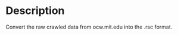 Description
======================
Convert the raw crawled data from ocw.mit.edu into the .rsc format.